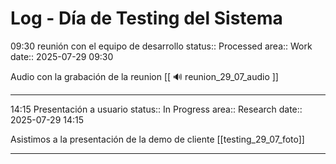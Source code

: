 # Log - Día de Testing del Sistema

09:30 reunión con el equipo de desarrollo
status:: Processed
area:: Work
date:: 2025-07-29 09:30

Audio con la grabación de la reunion [[ 🔊  reunion_29_07_audio ]]

---

14:15 Presentación a usuario
status:: In Progress
area:: Research
date:: 2025-07-29 14:15

Asistimos a la presentación de la demo de cliente [[testing_29_07_foto]]

---

